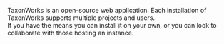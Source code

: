 TaxonWorks is an open-source web application.
Each installation of TaxonWorks supports multiple projects and users.  
If you have the means you can install it on your own, or you can look to 
collaborate with those hosting an instance.
